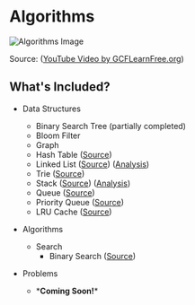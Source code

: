 # Algorithms

![Algorithms Image](https://i.ytimg.com/vi/kM9ASKAni_s/maxresdefault.jpg)

Source: ([YouTube Video by GCFLearnFree.org](https://www.youtube.com/watch?v=kM9ASKAni_s))

## What's Included?

- Data Structures
  - Binary Search Tree (partially completed)
  - Bloom Filter
  - Graph
  - Hash Table ([Source](https://github.com/aaronhma/algorithms/blob/master/data_structures/hash_table.cpp))
  - Linked List ([Source](https://github.com/aaronhma/algorithms/blob/master/data_structures/linked_list.cpp)) ([Analysis](https://github.com/aaronhma/algorithms/blob/master/analysis/linked_list.md))
  - Trie ([Source](https://github.com/aaronhma/algorithms/blob/master/data_structures/trie.cpp))
  - Stack ([Source](https://github.com/aaronhma/algorithms/blob/master/data_structures/stack.cpp)) ([Analysis](https://github.com/aaronhma/algorithms/blob/master/analysis/stack.md))
  - Queue ([Source](https://github.com/aaronhma/algorithms/blob/master/data_structures/queue.cpp))
  - Priority Queue ([Source](https://github.com/aaronhma/algorithms/blob/master/data_structures/priority_queue.cpp))
  - LRU Cache ([Source](https://github.com/aaronhma/algorithms/blob/master/data_structures/lru_cache.cpp))

- Algorithms
  - Search
    - Binary Search ([Source](https://github.com/aaronhma/algorithms/blob/master/algorithms/search/binary_search.cpp))

- Problems
  - \***Coming Soon!**\*
